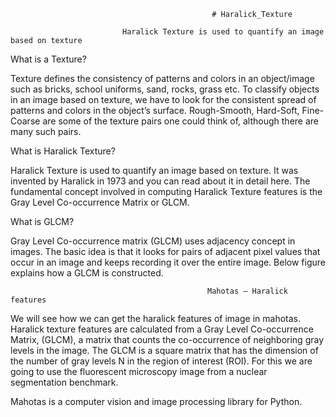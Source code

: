                                                  # Haralick_Texture

                             Haralick Texture is used to quantify an image based on texture
                             
 What is a Texture?
 
Texture defines the consistency of patterns and colors in an object/image such as bricks, school uniforms, sand, rocks, grass etc. To classify objects in an image based on texture, we have to look for the consistent spread of patterns and colors in the object’s surface. Rough-Smooth, Hard-Soft, Fine-Coarse are some of the texture pairs one could think of, although there are many such pairs.


What is Haralick Texture?

Haralick Texture is used to quantify an image based on texture. It was invented by Haralick in 1973 and you can read about it in detail here. The fundamental concept involved in computing Haralick Texture features is the Gray Level Co-occurrence Matrix or GLCM.

What is GLCM?

Gray Level Co-occurrence matrix (GLCM) uses adjacency concept in images. The basic idea is that it looks for pairs of adjacent pixel values that occur in an image and keeps recording it over the entire image. Below figure explains how a GLCM is constructed.


                                                Mahotas – Haralick features
                                                
We will see how we can get the haralick features of image in mahotas. Haralick texture features are calculated from a Gray Level Co-occurrence Matrix, (GLCM), a matrix that counts the co-occurrence of neighboring gray levels in the image. The GLCM is a square matrix that has the dimension of the number of gray levels N in the region of interest (ROI). For this we are going to use the fluorescent microscopy image from a nuclear segmentation benchmark.       

Mahotas is a computer vision and image processing library for Python.

